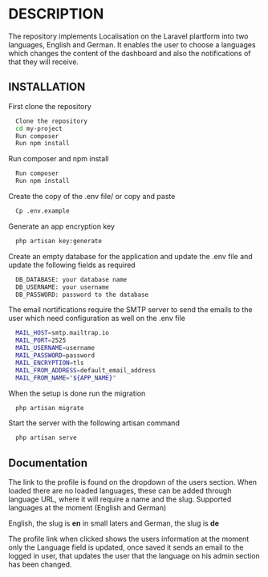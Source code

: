 
# DESCRIPTION

The repository implements Localisation on the Laravel plartform into
two languages, English and German. It enables the user to choose a languages
which changes the content of the dashboard and also the notifications of 
that they will receive.









## INSTALLATION

First clone the repository

```bash
  Clone the repository
  cd my-project
  Run composer
  Run npm install 
```

Run composer and npm install

```bash
  Run composer
  Run npm install 
```

Create the copy of the .env file/ or copy and paste
```bash
  Cp .env.example
```
Generate an app encryption key
```bash
  php artisan key:generate 
```
Create an empty database for the application and update the .env 
file and update the following fields as required
```bash
  DB_DATABASE: your database name
  DB_USERNAME: your username
  DB_PASSWORD: password to the database
```

The email nortifications require the SMTP server to send the emails
to the user which need configuration as well on the .env file
```bash
  MAIL_HOST=smtp.mailtrap.io
  MAIL_PORT=2525
  MAIL_USERNAME=username
  MAIL_PASSWORD=password
  MAIL_ENCRYPTION=tls
  MAIL_FROM_ADDRESS=default_email_address
  MAIL_FROM_NAME="${APP_NAME}"  
```

When the setup is done run the migration 
```bash
  php artisan migrate
```

Start the server with the following artisan command
```bash
  php artisan serve
```


## Documentation


The link to the profile is found on the dropdown of the users section.
When loaded there are no loaded languages, these can be added through
language URL, where it will require a name and the slug. Supported 
languages at the moment (English and German)

English, the slug is __en__ in small laters and 
German, the slug is __de__

The profile link when clicked shows the users information at the moment
only the Language field is updated, once saved it sends an email to
the logged in user, that updates the user that the language on his admin
section has been changed.

  